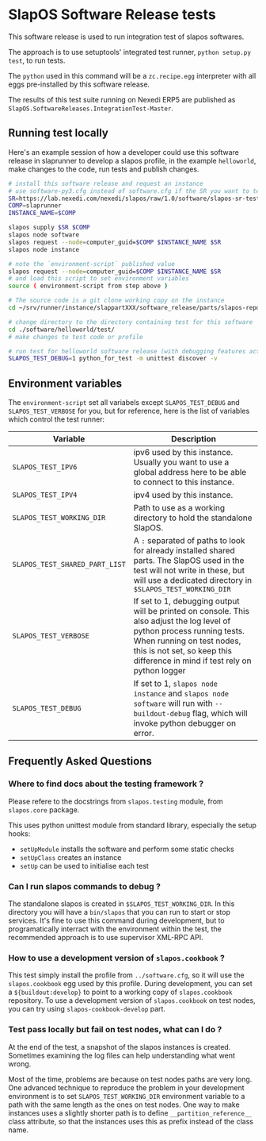 # SlapOS Software Release tests

This software release is used to run integration test of slapos softwares.

The approach is to use setuptools' integrated test runner, `python setup.py test`, to run tests.

The `python` used in this command will be a `zc.recipe.egg` interpreter with
all eggs pre-installed by this software release.

The results of this test suite running on Nexedi ERP5 are published as `SlapOS.SoftwareReleases.IntegrationTest-Master`.

## Running test locally

Here's an example session of how a developer could use this software release in
slaprunner to develop a slapos profile, in the example `helloworld`, make
changes to the code, run tests and publish changes.

```bash
# install this software release and request an instance
# use software-py3.cfg instead of software.cfg if the SR you want to test is written in Python 3
SR=https://lab.nexedi.com/nexedi/slapos/raw/1.0/software/slapos-sr-testing/software.cfg
COMP=slaprunner
INSTANCE_NAME=$COMP

slapos supply $SR $COMP
slapos node software
slapos request --node=computer_guid=$COMP $INSTANCE_NAME $SR
slapos node instance

# note the `environment-script` published value
slapos request --node=computer_guid=$COMP $INSTANCE_NAME $SR
# and load this script to set environment variables
source ( environment-script from step above )

# The source code is a git clone working copy on the instance
cd ~/srv/runner/instance/slappartXXX/software_release/parts/slapos-repository/

# change directory to the directory containing test for this software
cd ./software/helloworld/test/
# make changes to test code or profile

# run test for helloworld software release (with debugging features activated)
SLAPOS_TEST_DEBUG=1 python_for_test -m unittest discover -v
```

## Environment variables

The `environment-script` set all variabels except `SLAPOS_TEST_DEBUG` and `SLAPOS_TEST_VERBOSE` for you, but for reference, here is the list of variables which control the test runner:

| Variable | Description |
| --- | --- |
| `SLAPOS_TEST_IPV6` | ipv6 used by this instance. Usually you want to use a global address here to be able to connect to this instance. |
| `SLAPOS_TEST_IPV4` | ipv4 used by this instance. |
| `SLAPOS_TEST_WORKING_DIR` | Path to use as a working directory to hold the standalone SlapOS. |
| `SLAPOS_TEST_SHARED_PART_LIST` | A `:` separated of paths to look for already installed shared parts. The SlapOS used in the test will not write in these, but will use a dedicated directory in `$SLAPOS_TEST_WORKING_DIR` |
| `SLAPOS_TEST_VERBOSE` | If set to 1, debugging output will be printed on console. This also adjust the log level of python process running tests. When running on test nodes, this is not set, so keep this difference in mind if test rely on python logger |
| `SLAPOS_TEST_DEBUG` | If set to 1, `slapos node instance` and `slapos node software` will run with `--buildout-debug` flag, which will invoke python debugger on error. |

## Frequently Asked Questions

### Where to find docs about the testing framework ?

Please refere to the docstrings from `slapos.testing` module, from `slapos.core` package.

This uses python unittest module from standard library, especially the setup hooks:
 - `setUpModule` installs the software and perform some static checks
 - `setUpClass` creates an instance
 - `setUp` can be used to initialise each test

### Can I run slapos commands to debug ?

The standalone slapos is created in `$SLAPOS_TEST_WORKING_DIR`. In this directory you will have a `bin/slapos` that you can run to start or stop services.
It's fine to use this command during development, but to programatically interract with the environment within the test, the recommended approach is to use supervisor XML-RPC API.

### How to use a development version of `slapos.cookbook` ?

This test simply install the profile from `../software.cfg`, so it will use the `slapos.cookbook` egg used by this profile. During development, you can set a `${buildout:develop}` to point to a working copy of `slapos.cookbook` repository.
To use a development version of `slapos.cookbook` on test nodes, you can try using `slapos-cookbook-develop` part.

### Test pass locally but fail on test nodes, what can I do ?

At the end of the test, a snapshot of the slapos instances is created. Sometimes examining the log files can help understanding what went wrong.

Most of the time, problems are because on test nodes paths are very long. One advanced technique to reproduce the problem in your development environment is to set `SLAPOS_TEST_WORKING_DIR` environment variable to a path with the same length as the ones on test nodes.
One way to make instances uses a slightly shorter path is to define `__partition_reference__` class attribute, so that the instances uses this as prefix instead of the class name.
